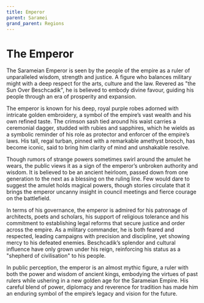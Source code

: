 ```yaml
---
title: Emperor
parent: Saramei
grand_parent: Regions
---
```


# The Emperor
The Sarameian Emperor is seen by the people of the empire as a ruler of unparalleled wisdom, strength and justice. A figure who balances military might with a deep respect for the arts, culture and the law. Revered as "the Sun Over Beschcadik", he is believed to embody divine favour, guiding his people through an era of prosperity and expansion.

The emperor is known for his deep, royal purple robes adorned with intricate golden embroidery, a symbol of the empire’s vast wealth and his own refined taste. The crimson sash tied around his waist carries a ceremonial dagger, studded with rubies and sapphires, which he wields as a symbolic reminder of his role as protector and enforcer of the empire’s laws. His tall, regal turban, pinned with a remarkable amethyst brooch, has become iconic, said to bring him clarity of mind and unshakable resolve.

Though rumors of strange powers sometimes swirl around the amulet he wears, the public views it as a sign of the emperor’s unbroken authority and wisdom. It is believed to be an ancient heirloom, passed down from one generation to the next as a blessing on the ruling line. Few would dare to suggest the amulet holds magical powers, though stories circulate that it brings the emperor uncanny insight in council meetings and fierce courage on the battlefield.

In terms of his governance, the emperor is admired for his patronage of architects, poets and scholars, his support of religious tolerance and his commitment to establishing legal reforms that secure justice and order across the empire. As a military commander, he is both feared and respected, leading campaigns with precision and discipline, yet showing mercy to his defeated enemies. Beschcadik’s splendor and cultural influence have only grown under his reign, reinforcing his status as a "shepherd of civilisation" to his people.

In public perception, the emperor is an almost mythic figure, a ruler with both the power and wisdom of ancient kings, embodying the virtues of past rulers while ushering in a new golden age for the Sarameian Empire. His careful blend of power, diplomacy and reverence for tradition has made him an enduring symbol of the empire’s legacy and vision for the future.
